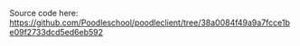 Source code here:<br>
https://github.com/Poodleschool/poodleclient/tree/38a0084f49a9a7fcce1be09f2733dcd5ed6eb592
